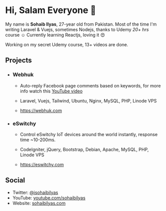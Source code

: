 # Hi, Salam Everyone :wave:
My name is **Sohaib Ilyas**, 27-year old from Pakistan. Most of the time I'm writing Laravel & Vuejs, sometimes Nodejs, thanks to Udemy *20+ hrs* course :relaxed: Currently learning Reactjs, loving it :heart_eyes:

Working on my secret Udemy course, 13+ videos are done.

## Projects

- ### Webhuk
  - Auto-reply Facebook page comments based on keywords, for more info watch this [YouTube video](https://www.youtube.com/watch?v=Ld-sGXdLFtM)

  - Laravel, Vuejs, Tailwind, Ubuntu, Nginx, MySQL, PHP, Linode VPS

  - https://webhuk.com

- ### eSwitchy
  - Control eSwitchy IoT devices around the world instantly, response time ~10-200ms.

  - CodeIgniter, jQuery, Bootstrap, Debian, Apache, MySQL, PHP, Linode VPS

  - https://eswitchy.com

## Social
- Twitter: [@isohaibilyas](https://twitter.com/isohaibilyas)
- YouTube: [youtube.com/sohaibilyas](https://youtube.com/sohaibilyas)
- Website: [sohaibilyas.com](https://sohaibilyas.com)
